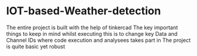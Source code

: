 # IOT-based-Weather-detection
The entire project is built with the help of tinkercad
The key important things to keep in mind whilst executing this is to change key Data and Channel IDs where code execution and analysees takes part in
The project is quite basic yet robust

